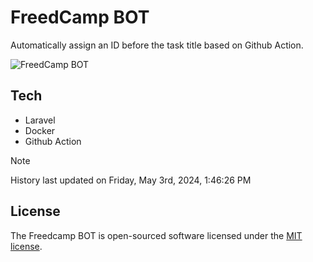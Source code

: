 # FreedCamp BOT

Automatically assign an ID before the task title based on Github Action.

![FreedCamp BOT](https://repository-images.githubusercontent.com/737932867/7d34798b-2680-471c-b089-a78a718d3d6a)

## Tech

- Laravel
- Docker
- Github Action

> [!NOTE]  
> History last updated on Friday, May 3rd, 2024, 1:46:26 PM

## License

The Freedcamp BOT is open-sourced software licensed under the [MIT license](https://opensource.org/licenses/MIT).
